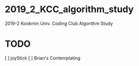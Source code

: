 # 2019_2_KCC_algorithm_study

2019-2 Kookmin Univ. Coding Club Algorithm Study

# TODO

[ ] joyStick
[ ] Brian's Contemplating
